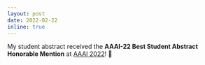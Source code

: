 ```yaml
---
layout: post
date: 2022-02-22
inline: true
---
```


My student abstract received the **AAAI-22 Best Student Abstract Honorable Mention** at [AAAI 2022](https://aaai.org/Conferences/AAAI-22/)! 🎉
